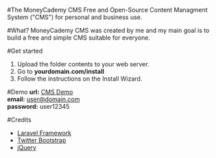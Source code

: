 #The MoneyCademy CMS
Free and Open-Source Content Managment System ("CMS") for personal and business use.

#What?
MoneyCademy CMS was created by me and my main goal is to build a free and simple CMS suitable for everyone.

#Get started
1. Upload the folder contents to your web server.
2. Go to **yourdomain.com/install**
3. Follow the instructions on the Install Wizard.

#Demo
**url:** [CMS Demo](http://labs.moneycademy.com/cmse "MoneyCademy CMS Demo")<br>
**email:** user@domain.com<br>
**password:** user12345<br>

#Credits
* [Laravel Framework](http://www.laravel.com "Laravel Framework")
* [Twitter Bootstrap](http://getbootstrap.com "Twitter Bootstrap")
* [jQuery](https://jquery.com "jQuery")
